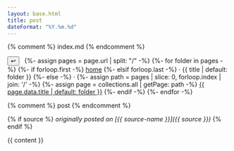 ```yaml
---
layout: base.html
title: post
dateFormat: "%Y.%m.%d"
---
```


{% comment %} index.md {% endcomment %}

<nav>
    <button style="margin-right: 1ch" onclick="history.back()">↩</button>
    {%- assign pages = page.url | split: "/" -%}
    {%- for folder in pages -%}
        {%- if forloop.first -%}
            <a href="/">home</a>
        {%- elsif forloop.last -%}
            <span class="current-page-link"> · {{ title | default: folder }}</span>
        {%- else -%}
            <span> · </span>
            {%- assign path = pages | slice: 0, forloop.index | join: '/' -%}
            {%- assign page = collections.all | getPage: path -%}
            <a href="{{ path }}">{{ page.data.title | default: folder }}</a>
        {%- endif -%}
    {%- endfor -%}
</nav>

<div class="right-aligned">
    index

    <div class="index">
        {% for post in collections[collection] reversed %}
        <div>
            <span>{{ post.date | date: dateFormat }}</span>
            <span>
                {%- if post.data.title == title and post.date == date -%}
                    *{{ post.data.title }}*
                {%- else -%}
                    [{{ post.data.title }}](
                        {%- if post.data.redirect -%}
                            {{ post.data.redirect }}
                        {%- else -%}
                            {{ post.page.url }}
                        {%- endif -%}
                    )
                {%- endif -%}
            </span>
        </div>{% endfor %}
    </div>
</div>

<style>
    .index div {
        display: flex;
        gap: 2ch;
    }

    @media (min-width: 80rem) {
        .right-aligned {
            position: fixed;
            top: 0;
            right: 0;
            width: calc(40rem + var(--body-margin) * 2);
            height: 100vh;
            padding: var(--body-margin);
            box-sizing: border-box;

            -ms-overflow-style: none;
            scrollbar-width: none;
            overflow: -moz-scrollbars-none;
            overflow-y: scroll;

            overscroll-behavior: contain;
        }
        .right-aligned::-webkit-scrollbar {
            display: none;
        }
        .current-page-link {
            display: none;
        }
        .index p {
            margin: 0;
        }
    }

    @media (max-width: 80rem) {
        .right-aligned {
            display: none;
        }
    }
</style>

{% comment %} post {% endcomment %}

{% if source %}
    *originally posted on [{{ source-name }}]({{ source }})*
{% endif %}

<div class="post">
    {{ content }}
</div>

<style>
    @media (min-width: 80rem) {
        .post p, li {
            font-family: serif;
            font-size: 1.3em;
            line-height: 1.35em;
        }
    }
</style>